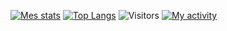 [![Mes stats](https://github-readme-stats.vercel.app/api?username=shoirakan-td)](https://github.com/anuraghazra/github-readme-stats)
[![Top Langs](https://github-readme-stats.vercel.app/api/top-langs/?username=shoirakan-td)](https://github.com/anuraghazra/github-readme-stats)
![Visitors](https://visitor-badge.glitch.me/badge?page_id=shoirakan-td.shoirakan-td)
[![My activity](https://activity-graph.herokuapp.com/graph?username=shoirakan-td&theme=react-dark)](https://github.com/ashutosh00710/github-readme-activity-graph)
